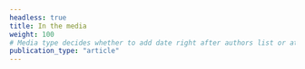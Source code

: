 ```yaml
---
headless: true
title: In the media
weight: 100
# Media type decides whether to add date right after authors list or at the end. "article" add date right after authors list. "talk" add date at the end.
publication_type: "article"
---
```

